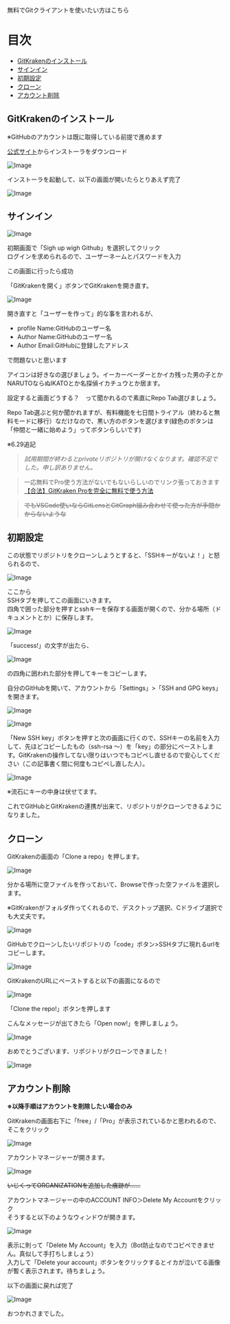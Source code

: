 無料でGitクライアントを使いたい方はこちら


# 目次
 
  - [GitKrakenのインストール](#GitKrakenのインストール)
  - [サインイン](#サインイン)
  - [初期設定](#初期設定)
  - [クローン](#クローン)
  - [アカウント削除](#アカウント削除)



## GitKrakenのインストール

※GitHubのアカウントは既に取得している前提で進めます

[公式サイト](https://www.gitkraken.com/)からインストーラをダウンロード

![Image](install.png)

インストーラを起動して、以下の画面が開いたらとりあえず完了

![Image](gitkraken/install_finish.png)

## サインイン

![Image](gitkraken/sighup.png)

初期画面で「Sigh up wigh Github」を選択してクリック  
ログインを求められるので、ユーザーネームとパスワードを入力

この画面に行ったら成功

「GitKrakenを開く」ボタンでGitKrakenを開き直す。

![Image](gitkraken/sighup_success.png)

開き直すと「ユーザーを作って」的な事を言われるが、

* profile Name:GitHubのユーザー名  
* Author Name:GitHubのユーザー名  
* Author Email:GitHubに登録したアドレス

で問題ないと思います

アイコンは好きなの選びましょう。イーカーベーダーとかイカ残った男の子とかNARUTOならぬIKATOとか名探偵イカチュウとか居ます。

設定すると画面どうする？　って聞かれるので素直にRepo Tab選びましょう。

Repo Tab選ぶと何か聞かれますが、有料機能を七日間トライアル（終わると無料モードに移行）なだけなので、黒い方のボタンを選びます(緑色のボタンは「仲間と一緒に始めよう」ってボタンらしいです)

※6.29追記
> _試用期間が終わるとprivateリポジトリが開けなくなります。確認不足でした。申し訳ありません。_

> 一応無料でPro使う方法がないでもないらしいのでリンク張っておきます
[【合法】GitKraken Proを完全に無料で使う方法](https://blog.fascode.net/2021/08/28/gitkraken-free/)

> ~~でもVSCode使いならGitLensとGitGraph組み合わせて使った方が手間かからないような~~

## 初期設定

この状態でリポジトリをクローンしようとすると、「SSHキーがないよ！」と怒られるので、

![Image](gitkraken/toprofile.png)

ここから  
SSHタブを押してこの画面にいきます。  
四角で囲った部分を押すとsshキーを保存する画面が開くので、分かる場所（ドキュメントとか）に保存します。

![Image](gitkraken/ssh_generate.png)

「success!」の文字が出たら、

![Image](gitkraken/ssh_copy.png)

の四角に囲われた部分を押してキーをコピーします。

自分のGitHubを開いて、アカウントから「Settings」>「SSH and GPG keys」を開きます。

![Image](gitkraken/github_setting.png)

![Image](gitkraken/github_sshkey.png)

「New SSH key」ボタンを押すと次の画面に行くので、SSHキーの名前を入力して、先ほどコピーしたもの（ssh-rsa ～）を「key」の部分にペーストします。GitKrakenの操作してない限りはいつでもコピペし直せるので安心してください（この記事書く間に何度もコピペし直した人）。

![Image](gitkraken/key_add.png)

※流石にキーの中身は伏せてます。

これでGitHubとGitKrakenの連携が出来て、リポジトリがクローンできるようになりました。

## クローン

GitKrakenの画面の「Clone a repo」を押します。

![Image](gitkraken/clone_repo.png)

分かる場所に空ファイルを作っておいて、Browseで作った空ファイルを選択します。

※GitKrakenがフォルダ作ってくれるので、デスクトップ選択、Cドライブ選択でも大丈夫です。

![Image](gitkraken/dir_brows.png)

GitHubでクローンしたいリポジトリの「code」ボタン>SSHタブに現れるurlをコピーします。

![Image](gitkraken/compass_rep.png)

GitKrakenのURLにペーストすると以下の画面になるので

![Image](gitkraken/clone_repo_coped.png)

「Clone the repo!」ボタンを押します

こんなメッセージが出てきたら「Open now!」を押しましょう。

![Image](gitkraken/open_q.png)

おめでとうございます、リポジトリがクローンできました！

![Image](gitkraken/clone_repo_success.png)

## アカウント削除

**※以降手順はアカウントを削除したい場合のみ**

GitKrakenの画面右下に「free」/「Pro」が表示されているかと思われるので、そこをクリック

![Image](gitkraken/account.png)

アカウントマネージャーが開きます。

![Image](gitkraken/account_management.png) 

~~いじくってORGANIZATIONを追加した痕跡が……~~

アカウントマネージャーの中のACCOUNT INFO＞Delete My Accountをクリック  
そうすると以下のようなウィンドウが開きます。

![Image](gitkraken/delete_dialog.png) 

表示に則って「Delete My Account」を入力（Bot防止なのでコピペできません。真似して手打ちしましょう）  
入力して「Delete your account」ボタンをクリックするとイカが泣いてる画像が暫く表示されます。待ちましょう。

以下の画面に戻れば完了

![Image](gitkraken/first_view.png) 

おつかれさまでした。
